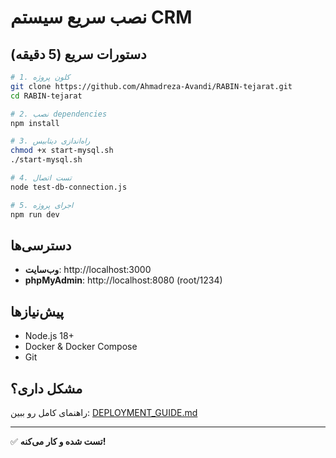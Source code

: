 # نصب سریع سیستم CRM

## دستورات سریع (5 دقیقه)

```bash
# 1. کلون پروژه
git clone https://github.com/Ahmadreza-Avandi/RABIN-tejarat.git
cd RABIN-tejarat

# 2. نصب dependencies
npm install

# 3. راه‌اندازی دیتابیس
chmod +x start-mysql.sh
./start-mysql.sh

# 4. تست اتصال
node test-db-connection.js

# 5. اجرای پروژه
npm run dev
```

## دسترسی‌ها
- **وب‌سایت**: http://localhost:3000
- **phpMyAdmin**: http://localhost:8080 (root/1234)

## پیش‌نیازها
- Node.js 18+
- Docker & Docker Compose
- Git

## مشکل داری؟
راهنمای کامل رو ببین: [DEPLOYMENT_GUIDE.md](./DEPLOYMENT_GUIDE.md)

---
✅ **تست شده و کار می‌کنه!**